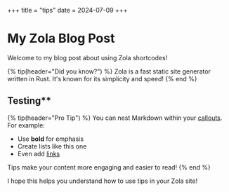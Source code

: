 +++
title = "tips"
date = 2024-07-09
+++

# My Zola Blog Post

Welcome to my blog post about using Zola shortcodes!

{% tip(header="Did you know?") %}
Zola is a fast static site generator written in Rust. It's known for its simplicity and speed!
{% end %}


## Testing**

{% tip(header="Pro Tip") %}
You can nest Markdown within your [callouts](callouts). For example:

- Use **bold** for emphasis
- Create lists like this one
- Even add [links](https://www.getzola.org/)

Tips make your content more engaging and easier to read!
{% end %}

I hope this helps you understand how to use tips in your Zola site!
